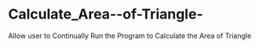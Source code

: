# Calculate_Area--of-Triangle-
Allow user to Continually Run the Program to Calculate  the Area of Triangle  
